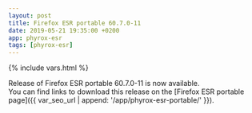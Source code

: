 ```yaml
---
layout: post
title: Firefox ESR portable 60.7.0-11
date: 2019-05-21 19:35:00 +0200
app: phyrox-esr
tags: [phyrox-esr]
---
```

{% include vars.html %}

Release of Firefox ESR portable 60.7.0-11 is now available.<br />
You can find links to download this release on the [Firefox ESR portable page]({{ var_seo_url | append: '/app/phyrox-esr-portable/' }}).